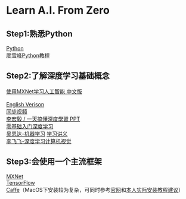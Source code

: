# Learn A.I. From Zero

## Step1:熟悉Python
[Python](https://www.python.org/)
<br>
[廖雪峰Python教程](https://www.liaoxuefeng.com/wiki/0014316089557264a6b348958f449949df42a6d3a2e542c000)

## Step2:了解深度学习基础概念
[使用MXNet学习人工智能 中文版](http://zh.gluon.ai/index.html)   
<br>
[English Verison](http://gluon.mxnet.io/chapter01_crashcourse/ndarray.html#Getting-started)
<br>
[同步视频](https://space.bilibili.com/209599371/#/video)
<br>
[李宏毅 / 一天搞懂深度學習 PPT](https://www.slideshare.net/tw_dsconf/ss-62245351?qid=108adce3-2c3d-4758-a830-95d0a57e46bc&v=&b=&from_search=3)
<br>
[零基础入门深度学习](https://www.zybuluo.com/hanbingtao/note/433855)
<br>
[吴恩达-机器学习](http://open.163.com/special/opencourse/machinelearning.html) [学习讲义](http://cs229.stanford.edu/syllabus.html)
<br>
[李飞飞-深度学习计算机视觉](http://study.163.com/course/introduction/1003223001.htm)

## Step3:会使用一个主流框架
[MXNet](https://mxnet.apache.org/)
<br>
[TensorFlow](https://www.tensorflow.org/?hl=zh-cn)
<br>
[Caffe](http://caffe.berkeleyvision.org/)（MacOS下安装较为复杂，可同时参考[官网](http://caffe.berkeleyvision.org/installation.html#compilation)和[本人实际安装教程建议](https://github.com/BigabilityLiu/MyWikis/wiki/Install-Caffe--in-Mac-OS)）
